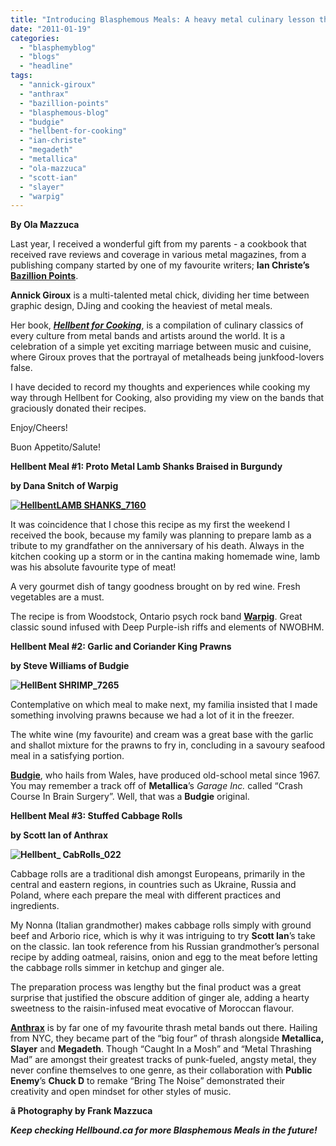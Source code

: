 ```yaml
---
title: "Introducing Blasphemous Meals: A heavy metal culinary lesson through Annick Giroux’s <em>Hellbent For Cooking</em>"
date: "2011-01-19"
categories: 
  - "blasphemyblog"
  - "blogs"
  - "headline"
tags: 
  - "annick-giroux"
  - "anthrax"
  - "bazillion-points"
  - "blasphemous-blog"
  - "budgie"
  - "hellbent-for-cooking"
  - "ian-christe"
  - "megadeth"
  - "metallica"
  - "ola-mazzuca"
  - "scott-ian"
  - "slayer"
  - "warpig"
---
```


**By Ola Mazzuca**

Last year, I received a wonderful gift from my parents - a cookbook that received rave reviews and coverage in various metal magazines, from a publishing company started by one of my favourite writers; **Ian Christe’s [Bazillion Points](http://www.bazillionpoints.com/)**.

**Annick Giroux** is a multi-talented metal chick, dividing her time between graphic design, DJing and cooking the heaviest of metal meals.

Her book, [_**Hellbent for Cooking**_](http://www.bazillionpoints.com/hell-bent-for-cooking-the-headbangers-kitchen-by-annick-giroux-the-morbid-chef/), is a compilation of culinary classics of every culture from metal bands and artists around the world. It is a celebration of a simple yet exciting marriage between music and cuisine, where Giroux proves that the portrayal of metalheads being junkfood-lovers false.

I have decided to record my thoughts and experiences while cooking my way through Hellbent for Cooking, also providing my view on the bands that graciously donated their recipes.

Enjoy/Cheers!

Buon Appetito/Salute!

**Hellbent Meal #1: Proto Metal Lamb Shanks Braised in Burgundy**

**by Dana Snitch of Warpig**

**[![](http://www.hellbound.ca/wp-content/uploads/2011/01/HellbentLAMB-SHANKS_7160.jpeg "HellbentLAMB SHANKS_7160")](http://www.hellbound.ca/wp-content/uploads/2011/01/HellbentLAMB-SHANKS_7160.jpeg)**

It was coincidence that I chose this recipe as my first the weekend I received the book, because my family was planning to prepare lamb as a tribute to my grandfather on the anniversary of his death. Always in the kitchen cooking up a storm or in the cantina making homemade wine, lamb was his absolute favourite type of meat!

A very gourmet dish of tangy goodness brought on by red wine. Fresh vegetables are a must.

The recipe is from Woodstock, Ontario psych rock band [**Warpig**](http://www.warpig.ca). Great classic sound infused with Deep Purple-ish riffs and elements of NWOBHM.

**Hellbent Meal #2: Garlic and Coriander King Prawns**

**by Steve Williams of Budgie**

**![](http://www.hellbound.ca/wp-content/uploads/2011/01/HellBent-SHRIMP_7265.jpg "HellBent SHRIMP_7265")**

Contemplative on which meal to make next, my familia insisted that I made something involving prawns because we had a lot of it in the freezer.

The white wine (my favourite) and cream was a great base with the garlic and shallot mixture for the prawns to fry in, concluding in a savoury seafood meal in a satisfying portion.

[**Budgie**](http://www.budgie.uk.com/), who hails from Wales, have produced old-school metal since 1967. You may remember a track off of **Metallica**’s _Garage Inc._ called “Crash Course In Brain Surgery”. Well, that was a **Budgie** original.

**Hellbent Meal #3: Stuffed Cabbage Rolls**

**by Scott Ian of Anthrax**

**![](http://www.hellbound.ca/wp-content/uploads/2011/01/Hellbent_-CabRolls_022.jpeg "Hellbent_ CabRolls_022")**

Cabbage rolls are a traditional dish amongst Europeans, primarily in the central and eastern regions, in countries such as Ukraine, Russia and Poland, where each prepare the meal with different practices and ingredients.

My Nonna (Italian grandmother) makes cabbage rolls simply with ground beef and Arborio rice, which is why it was intriguing to try **Scott Ian**’s take on the classic. Ian took reference from his Russian grandmother’s personal recipe by adding oatmeal, raisins, onion and egg to the meat before letting the cabbage rolls simmer in ketchup and ginger ale.

The preparation process was lengthy but the final product was a great surprise that justified the obscure addition of ginger ale, adding a hearty sweetness to the raisin-infused meat evocative of Moroccan flavour.

[**Anthrax**](http://anthrax.com/NFWS/) is by far one of my favourite thrash metal bands out there. Hailing from NYC, they became part of the “big four” of thrash alongside **Metallica, Slayer** and **Megadeth**. Though “Caught In a Mosh” and “Metal Thrashing Mad” are amongst their greatest tracks of punk-fueled, angsty metal, they never confine themselves to one genre, as their collaboration with **Public Enemy**’s **Chuck D** to remake “Bring The Noise” demonstrated their creativity and open mindset for other styles of music.

**ã Photography by Frank Mazzuca**

_**Keep checking Hellbound.ca for more Blasphemous Meals in the future!**_
